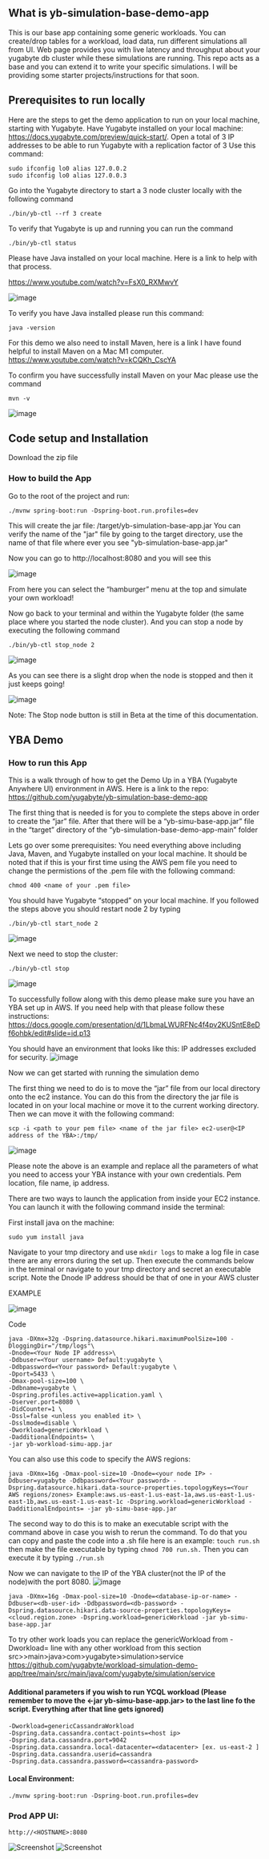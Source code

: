 ## What is yb-simulation-base-demo-app
This is our base app containing some generic workloads. You can create/drop tables for a workload, load data, run different simulations all from UI. Web page provides you with live latency and throughput about your yugabyte db cluster while these simulations are running. This repo acts as a base and you can extend it to write your specific simulations. I will be providing some starter projects/instructions for that soon. 

## Prerequisites to run locally
Here are the steps to get the demo application to run on your local machine, starting with Yugabyte.
Have Yugabyte installed on your local machine: https://docs.yugabyte.com/preview/quick-start/.
Open a total of 3 IP addresses to be able to run Yugabyte with a replication factor of 3
Use this command:
```
sudo ifconfig lo0 alias 127.0.0.2
sudo ifconfig lo0 alias 127.0.0.3
```
Go into the Yugabyte directory to start a 3 node cluster locally with the following command 
```
./bin/yb-ctl --rf 3 create 
```
To verify that Yugabyte is up and running you can run the command
```
./bin/yb-ctl status
```
Please have Java installed on your local machine. Here is a link to help with that process. 

https://www.youtube.com/watch?v=FsX0_RXMwvY


![image](https://user-images.githubusercontent.com/78859174/192043252-88b9578d-7e79-49cd-bae6-486c8df1bf0c.png)

To verify you have Java installed please run this command:
```
java -version
```
For this demo we also need to install Maven, here is a link I have found helpful to install Maven on a Mac M1 computer.
https://www.youtube.com/watch?v=kCQKh_CscYA

To confirm you have successfully install Maven on your Mac please use the command
```
mvn -v
```
![image](https://user-images.githubusercontent.com/78859174/192044014-ff113c98-24db-4b5a-aa0e-e12373f72cf6.png)


## Code setup and Installation
Download the zip file

### How to build the App
Go to the root of the project and run:
```
./mvnw spring-boot:run -Dspring-boot.run.profiles=dev
```
This will create the jar file: <yb-simulation-base-demo-app>/target/yb-simulation-base-app.jar
You can verify the name of the "jar" file by going to the target directory, use the name of that file where ever you see "yb-simulation-base-app.jar"

Now you can go to http://localhost:8080 and you will see this

![image](https://user-images.githubusercontent.com/78859174/192045736-8cbb6ae0-9bd5-4fc6-ae0d-c2830192b669.png)

From here you can select the “hamburger” menu at the top and simulate your own workload!

Now go back to your terminal and within the Yugabyte folder (the same place where you started the node cluster). And you can stop a node by executing the following command 
```
./bin/yb-ctl stop_node 2
```
![image](https://user-images.githubusercontent.com/78859174/192045896-003b5a72-d97c-4521-96a5-0f0e8cb63c93.png)

As you can see there is a slight drop when the node is stopped and then it just keeps going!
  
![image](https://user-images.githubusercontent.com/78859174/192046016-54f475fb-9237-41bc-a85a-5ea8036409ea.png)

Note: The Stop node button is still in Beta at the time of this documentation. 
  

## YBA Demo
### How to run this App
This is a walk through of how to get the Demo Up in a YBA (Yugabyte Anywhere UI) environment in AWS. Here is a link to the repo: https://github.com/yugabyte/yb-simulation-base-demo-app

The first thing that is needed is for you to complete the steps above in order to create the “jar” file. After that there will be a “yb-simu-base-app.jar” file in the “target” directory of the “yb-simulation-base-demo-app-main” folder 

Lets go over some prerequisites: You need everything above including Java, Maven, and Yugabyte installed on your local machine. It should be noted that if this is your first time using the AWS pem file you need to change the permistions of the .pem file with the following command:
  
```
chmod 400 <name of your .pem file>
```

You should have Yugabyte “stopped” on your local machine. If you followed the steps above you should restart node 2 by typing 
```
./bin/yb-ctl start_node 2
```
![image](https://user-images.githubusercontent.com/78859174/192046522-6ca91219-e137-456f-b6cf-ba800fc11a61.png)

  
Next we need to stop the cluster: 
```
./bin/yb-ctl stop
```
![image](https://user-images.githubusercontent.com/78859174/192046645-8d7926a8-4304-4ff2-9b49-605400d3ae45.png)
 
To successfully follow along with this demo please make sure you have an YBA set up in AWS. If you need help with that please follow these instructions: 
https://docs.google.com/presentation/d/1LbmaLWURFNc4f4pv2KUSntE8eDf6ohbk/edit#slide=id.p13

You should have an environment that looks like this: IP addresses excluded for security.
![image](https://user-images.githubusercontent.com/78859174/192046695-1c4ff20a-b4dd-4cbf-bacd-db432680b706.png)

Now we can get started with running the simulation demo

The first thing we need to do is to move the “jar” file from our local directory onto the ec2 instance. You can do this from the directory the jar file is located in on your local machine or move it to the current working directory. Then we can move it with the following command: 
```
scp -i <path to your pem file> <name of the jar file> ec2-user@<IP address of the YBA>:/tmp/
```
![image](https://user-images.githubusercontent.com/78859174/192046830-32107334-f447-4521-8c1f-3f1b1492e8cf.png)

Please note the above is an example and replace all the parameters of what you need to access your YBA instance with your own credentials. Pem location, file name, ip address.

There are two ways to launch the application from inside your EC2 instance. You can launch it with the following command inside the terminal:
  
First install java on the machine: 
```
sudo yum install java
```
Navigate to your tmp directory and use ```mkdir logs``` to make a log file in case there are any errors during the set up. 
Then execute the commands below in the terminal or navigate to your tmp directory and secret an executable script. Note the Dnode IP address should be that of one in your AWS cluster

 
EXAMPLE  
  
![image](https://user-images.githubusercontent.com/78859174/192047573-ce34a4ca-7e0d-4918-b8dd-14fec9b309a3.png)
  
 Code
 ```
 java -DXmx=32g -Dspring.datasource.hikari.maximumPoolSize=100 -DloggingDir="/tmp/logs"\
-Dnode=<Your Node IP address>\
-Ddbuser=<Your username> Default:yugabyte \
-Ddbpassword=<Your password> Default:yugabyte \
-Dport=5433 \
-Dmax-pool-size=100 \
-Ddbname=yugabyte \
-Dspring.profiles.active=application.yaml \
-Dserver.port=8080 \
-DidCounter=1 \
-Dssl=false <unless you enabled it> \
-Dsslmode=disable \
-Dworkload=genericWorkload \
-DadditionalEndpoints= \
-jar yb-workload-simu-app.jar
 ```
You can also use this code to specify the AWS regions:
```  
java -DXmx=16g -Dmax-pool-size=10 -Dnode=<your node IP> -Ddbuser=yugabyte -Ddbpassword=<Your password> -Dspring.datasource.hikari.data-source-properties.topologyKeys=<Your AWS regions/zones> Example:aws.us-east-1.us-east-1a,aws.us-east-1.us-east-1b,aws.us-east-1.us-east-1c -Dspring.workload=genericWorkload -DadditionalEndpoints= -jar yb-simu-base-app.jar
```
  
The second way to do this is to make an executable script with the command above in case you wish to rerun the command. To do that you can copy and paste the code into a .sh file here is an example: ```touch run.sh``` then make the file executable by typing ```chmod 700 run.sh.``` Then you can execute it by typing ```./run.sh```

Now we can navigate to the IP of the YBA cluster(not the IP of the node)with the port 8080.
![image](https://user-images.githubusercontent.com/78859174/192047682-7bfaba93-9164-49e1-a205-2eb5bab2a50f.png)


  
  
  
  
  
  ```
java -DXmx=16g -Dmax-pool-size=10 -Dnode=<database-ip-or-name> -Ddbuser=<db-user-id> -Ddbpassword=<db-password> -Dspring.datasource.hikari.data-source-properties.topologyKeys=<cloud.region.zone> -Dspring.workload=genericWorkload -jar yb-simu-base-app.jar
```
  
To try other work loads you can replace the genericWorkload from -Dworkload= line with any other workload from this section src>>main>java>com>yugabyte>simulation>service https://github.com/yugabyte/workload-simulation-demo-app/tree/main/src/main/java/com/yugabyte/simulation/service

#### Additional parameters if you wish to run YCQL workload (Please remember to move the <-jar yb-simu-base-app.jar> to the last line fo the script. Everything after that line gets ignored)
```
-Dworkload=genericCassandraWorkload
-Dspring.data.cassandra.contact-points=<host ip> 
-Dspring.data.cassandra.port=9042 
-Dspring.data.cassandra.local-datacenter=<datacenter> [ex. us-east-2 ]
-Dspring.data.cassandra.userid=cassandra 
-Dspring.data.cassandra.password=<cassandra-password>
```

#### Local Environment: 
```
./mvnw spring-boot:run -Dspring-boot.run.profiles=dev
```

### Prod APP UI: 
```
http://<HOSTNAME>:8080
```
![Screenshot](docs/image1.png)
![Screenshot](docs/image2.png)
